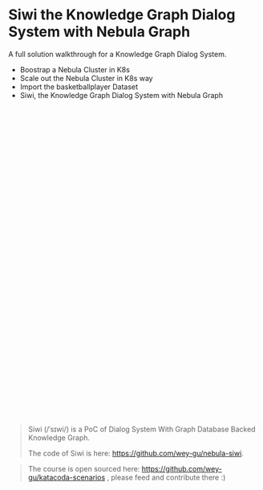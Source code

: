 # Siwi the Knowledge Graph Dialog System with Nebula Graph


A full solution walkthrough for a Knowledge Graph Dialog System.

- Boostrap a Nebula Cluster in K8s
- Scale out the Nebula Cluster in K8s way
- Import the basketballplayer Dataset
- Siwi, the Knowledge Graph Dialog System with Nebula Graph

<script src="//katacoda.com/embed.js"></script>
<div id="katacoda-scenario-siwi"
    data-katacoda-id="wey/siwi-kgqa"
    data-katacoda-color="004d7f"
    style="height: 600px; padding-top: 20px;"></div>

> Siwi (/ˈsɪwi/) is a PoC of Dialog System With Graph Database Backed Knowledge Graph.
>
> The code of Siwi is here: https://github.com/wey-gu/nebula-siwi.

> The course is open sourced here: https://github.com/wey-gu/katacoda-scenarios , please feed and contribute there :)
